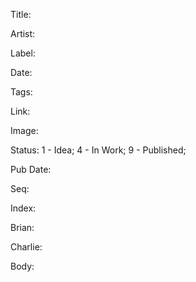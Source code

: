 Title: 

Artist: 

Label: 

Date: 

Tags: 

Link: 

Image: 

Status: 1 - Idea; 4 - In Work; 9 - Published;

Pub Date: 

Seq: 

Index: 

Brian: <longtext>

Charlie: <longtext>

Body: 

